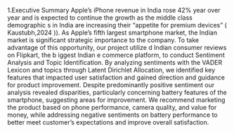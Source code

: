 1.Executive Summary
Apple’s iPhone revenue in India rose 42% year over year and is expected to continue the growth as the middle class demographic s in India are increasing their “appetite for premium devices” ( Kaustubh,2024 )). As Apple’s fifth largest smartphone market, the Indian market is significant strategic importance to the company. To take advantage of this opportunity, our project utilize d Indian consumer reviews on Flipkart, the b iggest Indian e commerce platform, to conduct Sentiment Analysis and Topic Identification. By analyzing sentiments with the VADER Lexicon and topics through Latent Dirichlet Allocation, we identified key features that impacted user satisfaction and gained direction and guidance for product improvement. Despite predominantly positive sentiment our analysis revealed disparities, particularly concerning battery features of the smartphone, suggesting areas for improvement. We recommend marketing the product based on phone performance, camera quality, and value for money, while addressing negative sentiments on battery performance to better meet customer’s expectations and improve overall satisfaction.

